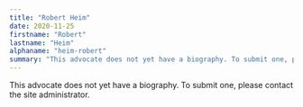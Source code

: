 ```yaml
---
title: "Robert Heim"
date: 2020-11-25
firstname: "Robert"
lastname: "Heim"
alphaname: "heim-robert"
summary: "This advocate does not yet have a biography. To submit one, please contact the site administrator."
---
```

This advocate does not yet have a biography. To submit one, please contact the site administrator.

